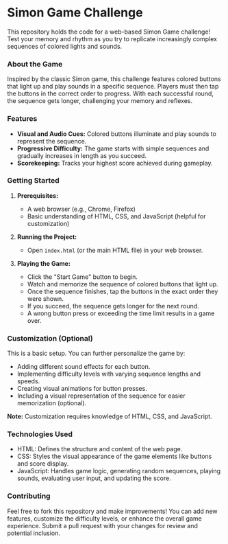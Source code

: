# Simon Game Challenge

This repository holds the code for a web-based Simon Game challenge! Test your memory and rhythm as you try to replicate increasingly complex sequences of colored lights and sounds.

### About the Game

Inspired by the classic Simon game, this challenge features colored buttons that light up and play sounds in a specific sequence. Players must then tap the buttons in the correct order to progress. With each successful round, the sequence gets longer, challenging your memory and reflexes.

### Features

* **Visual and Audio Cues:** Colored buttons illuminate and play sounds to represent the sequence.
* **Progressive Difficulty:** The game starts with simple sequences and gradually increases in length as you succeed.
* **Scorekeeping:** Tracks your highest score achieved during gameplay.

### Getting Started

1. **Prerequisites:**
   - A web browser (e.g., Chrome, Firefox)
   - Basic understanding of HTML, CSS, and JavaScript (helpful for customization)

2. **Running the Project:**
   - Open `index.html` (or the main HTML file) in your web browser.

3. **Playing the Game:**
   - Click the "Start Game" button to begin.
   - Watch and memorize the sequence of colored buttons that light up.
   - Once the sequence finishes, tap the buttons in the exact order they were shown.
   - If you succeed, the sequence gets longer for the next round.
   - A wrong button press or exceeding the time limit results in a game over.

### Customization (Optional)

This is a basic setup. You can further personalize the game by:

* Adding different sound effects for each button.
* Implementing difficulty levels with varying sequence lengths and speeds.
* Creating visual animations for button presses.
* Including a visual representation of the sequence for easier memorization (optional).

**Note:** Customization requires knowledge of HTML, CSS, and JavaScript.

### Technologies Used

* HTML: Defines the structure and content of the web page.
* CSS: Styles the visual appearance of the game elements like buttons and score display.
* JavaScript: Handles game logic, generating random sequences, playing sounds, evaluating user input, and updating the score.

### Contributing

Feel free to fork this repository and make improvements! You can add new features, customize the difficulty levels, or enhance the overall game experience. Submit a pull request with your changes for review and potential inclusion.


